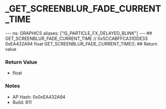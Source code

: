 # _GET_SCREENBLUR_FADE_CURRENT_TIME

--- ns: GRAPHICS aliases: ["IS_PARTICLE_FX_DELAYED_BLINK"] --- ## GET_SCREENBLUR_FADE_CURRENT_TIME  // 0x5CCABFFCA31DDE33 0xEA432A94 float GET_SCREENBLUR_FADE_CURRENT_TIME();  ## Return value

### Return Value
* float

### Notes
* AP Hash: 0x0xEA432A94
* Build: 811

